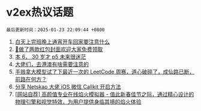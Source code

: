 # v2ex热议话题

`最后更新时间：2025-01-23 22:09:44 +0800`

1. [白天上完班晚上通宵开车回家要注意什么](https://www.v2ex.com/t/1107239)
1. [🧧做了两款红包封面欢迎大家免费领取](https://www.v2ex.com/t/1107271)
1. [本 6， 30 岁才 p5 未来很迷茫](https://www.v2ex.com/t/1107326)
1. [大佬们，去港澳有啥需要注意的](https://www.v2ex.com/t/1107241)
1. [手贱拿大模型试了下最近一次的 LeetCode 周赛，道心破碎了，成仙路已断，前路在何方？](https://www.v2ex.com/t/1107195)
1. [分享 Netskao 大佬 iOS 微信 Callkit 开启方法](https://www.v2ex.com/t/1107218)
1. [[网站自荐] 高颜值专业在线焰火模拟器 - 值此新春佳节之际，通过精心设计的物理引擎和视觉特效，为用户提供身临其境的焰火体验](https://www.v2ex.com/t/1107312)

